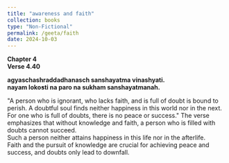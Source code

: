 ```yaml
---
title: "awareness and faith"
collection: books
type: "Non-Fictional"
permalink: /geeta/faith
date: 2024-10-03
---
```


**Chapter 4**       
**Verse 4.40**

**agyaschashraddadhanasch sanshayatma vinashyati.     
nayam loko̕sti na paro na sukham sanshayatmanah.** 

"A person who is ignorant, who lacks faith, and is full of doubt is bound to perish. A doubtful soul finds neither happiness in this world nor in the next. For one who is full of doubts, there is no peace or success."
The verse emphasizes that without knowledge and faith, a person who is filled with doubts cannot succeed.     
Such a person neither attains happiness in this life nor in the afterlife.    
Faith and the pursuit of knowledge are crucial for achieving peace and success, and doubts only lead to downfall.    
